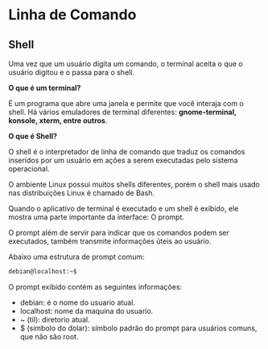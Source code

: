 # Linha de Comando

## Shell

Uma vez que um usuário digita um comando, o terminal aceita o que o usuário digitou e o passa para o shell.

**O que é um terminal?**

É um programa que abre uma janela e permite que você interaja com o shell. Há vários emuladores de terminal diferentes: **gnome-terminal, konsole, xterm, entre outros**.

**O que é Shell?**

O shell é o interpretador de linha de comando que traduz os comandos inseridos por um usuário em ações a serem executadas pelo sistema operacional.

O ambiente Linux possui muitos shells diferentes, porém o shell mais usado nas distribuições Linux é chamado de Bash.

Quando o aplicativo de terminal é executado e um shell é exibido, ele mostra uma parte importante da interface: O prompt.

O prompt além de servir para indicar que os comandos podem ser executados, também transmite informações úteis ao usuário.

Abaixo uma estrutura de prompt comum:

```bash
debian@localhost:~$
```

O prompt exibido contém as seguintes informações:

-   debian: é o nome do usuario atual.
-   localhost: nome da maquina do usuario.
-   ~ (til): diretorio atual.
-   $ (simbolo do dolar): símbolo padrão do prompt para usuários comuns, que não são root.
